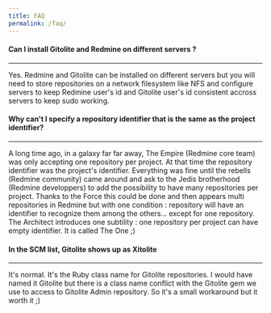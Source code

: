 ```yaml
---
title: FAQ
permalink: /faq/
---
```


#### Can I install Gitolite and Redmine on different servers ?
***

Yes. Redmine and Gitolite can be installed on different servers but you will need to store repositories on a network filesystem like NFS and configure servers to keep Redmine user's id and Gitolite user's id consistent accross servers to keep sudo working.


#### Why can't I specify a repository identifier that is the same as the project identifier?
***

A long time ago, in a galaxy far far away, The Empire (Redmine core team) was only accepting one repository per project. At that time the repository identifier was the project's identifier. Everything was fine until the rebells (Redmine community) came around and ask to the Jedis brotherhood (Redmine developpers) to add the possibility to have many repositories per project. Thanks to the Force this could be done and then appears multi repositories in Redmine but with one condition : repository will have an identifier to recognize them among the others... except for one repository. The Architect introduces one subtility : one repository per project can have empty identifier. It is called The One ;)


#### In the SCM list, Gitolite shows up as Xitolite
***

It's normal. It's the Ruby class name for Gitolite repositories. I would have named it Gitolite but there is a class name conflict with the Gitolite gem we use to access to Gitolite Admin repository. So it's a small workaround but it worth it ;)
